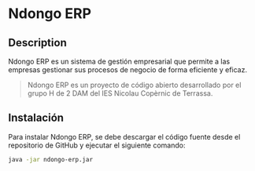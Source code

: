 # Ndongo ERP
## Description
Ndongo ERP es un sistema de gestión empresarial que permite a las empresas gestionar sus procesos de negocio de forma eficiente y eficaz.
> Ndongo ERP es un proyecto de código abierto desarrollado por el grupo H de 2 DAM del IES Nicolau Copèrnic de Terrassa.

## Instalación
Para instalar Ndongo ERP, se debe descargar el código fuente desde el repositorio de GitHub y ejecutar el siguiente comando:
```bash
java -jar ndongo-erp.jar
```